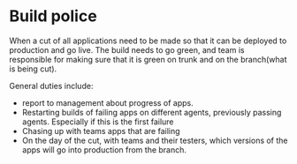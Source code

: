 # Build police

When a cut of all applications need to be made so that it can be deployed to production and go live. The build needs to go green, and team is responsible for making sure that it is green on trunk and on the branch(what is being cut).

General duties include:

- report to management about progress of apps.
- Restarting builds of failing apps on different agents, previously passing agents. Especially if this is the first failure
- Chasing up with teams apps that are failing
- On the day of the cut, with teams and their testers, which versions of the apps will go into production from the branch.

